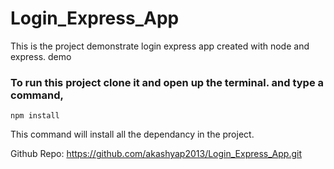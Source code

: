 # Login_Express_App
This is the project demonstrate login express app created with node and express.
demo
### To run this project clone it and open up the terminal. and type a command,
``` npm install ```

This command will install all the dependancy in the project.

Github Repo: https://github.com/akashyap2013/Login_Express_App.git
